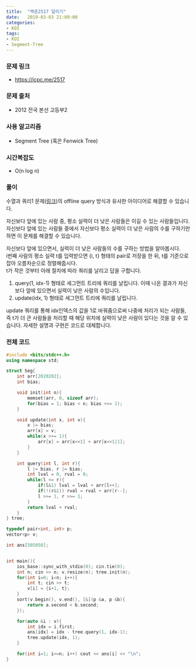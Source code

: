 ```yaml
---
title:  "백준2517 달리기"
date:   2019-03-03 21:09:00
categories:
- KOI
tags:
- KOI
- Segment-Tree
---
```


### 문제 링크
* https://icpc.me/2517

### 문제 출처
* 2012 전국 본선 고등부2

### 사용 알고리즘
* Segment Tree (혹은 Fenwick Tree)

### 시간복잡도
* O(n log n)

### 풀이
수열과 쿼리1 문제(<a href = "https://justicehui.github.io/2018/11/26/BOJ13537/">링크</a>)의 offline query 방식과 유사한 아이디어로 해결할 수 있습니다.

자신보다 앞에 있는 사람 중, 평소 실력이 더 낮은 사람들은 이길 수 있는 사람들입니다. 자신보다 앞에 있는 사람들 중에서 자신보다 평소 실력이 더 낮은 사람의 수를 구하기만 하면 이 문제를 해결할 수 있습니다.

자신보다 앞에 있으면서, 실력이 더 낮은 사람들의 수를 구하는 방법을 알아봅시다.<br>
i번째 사람의 평소 실력 t를 입력받으면 {i, t} 형태의 pair로 저장을 한 뒤, t를 기준으로 잡아 오름차순으로 정렬해줍시다.<br>
t가 작은 것부터 아래 절차에 따라 쿼리를 날리고 답을 구합니다.

1. query(1, idx-1) 형태로 세그먼트 트리에 쿼리를 날립니다. 이때 나온 결과가 자신보다 앞에 있으면서 실력이 낮은 사람의 수입니다.
2. update(idx, 1) 형태로 세그먼트 트리에 쿼리를 날립니다.

update 쿼리를 통해 idx인덱스의 값을 1로 바꿔줌으로써 나중에 처리가 되는 사람들, 즉 t가 더 큰 사람들을 처리할 때 해당 위치에 실력이 낮은 사람이 있다는 것을 알 수 있습니다. 자세한 설명과 구현은 코드로 대체합니다.

### 전체 코드
```cpp
#include <bits/stdc++.h>
using namespace std;

struct Seg{
	int arr[2020202];
	int bias;

	void init(int n){
		memset(arr, 0, sizeof arr);
		for(bias = 1; bias < n; bias <<= 1);
	}

	void update(int x, int v){
		x |= bias;
		arr[x] = v;
		while(x >>= 1){
			arr[x] = arr[x<<1] + arr[x<<1|1];
		}
	}

	int query(int l, int r){
		l |= bias, r |= bias;
		int lval = 0, rval = 0;
		while(l <= r){
			if(l&1) lval = lval + arr[l++];
			if(!(r&1)) rval = rval + arr[r--];
			l >>= 1, r >>= 1;
		}
		return lval + rval;
	}
} tree;

typedef pair<int, int> p;
vector<p> v;

int ans[505050];


int main(){
	ios_base::sync_with_stdio(0); cin.tie(0);
	int n; cin >> n; v.resize(n); tree.init(n);
	for(int i=0; i<n; i++){
		int t; cin >> t;
		v[i] = {i+1, t};
	}
	sort(v.begin(), v.end(), [&](p &a, p &b){
		return a.second < b.second;
	});

	for(auto &i : v){
		int idx = i.first;
		ans[idx] = idx - tree.query(1, idx-1);
		tree.update(idx, 1);
	}

	for(int i=1; i<=n; i++) cout << ans[i] << "\n";
}
```
